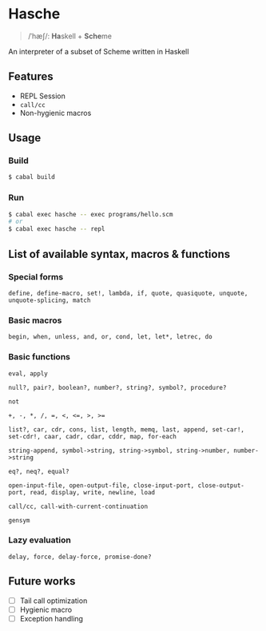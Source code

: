 # Hasche
> /ˈhæʃ/: **Ha**skell + **Sche**me

An interpreter of a subset of Scheme written in Haskell

## Features
- REPL Session
- `call/cc`
- Non-hygienic macros

## Usage
### Build
```sh
$ cabal build
```

### Run
```sh
$ cabal exec hasche -- exec programs/hello.scm
# or
$ cabal exec hasche -- repl
```

## List of available syntax, macros & functions
### Special forms
```
define, define-macro, set!, lambda, if, quote, quasiquote, unquote, unquote-splicing, match
```
### Basic macros
```
begin, when, unless, and, or, cond, let, let*, letrec, do
```
### Basic functions
```
eval, apply
```
```
null?, pair?, boolean?, number?, string?, symbol?, procedure?
```
```
not
```
```
+, -, *, /, =, <, <=, >, >=
```
```
list?, car, cdr, cons, list, length, memq, last, append, set-car!, set-cdr!, caar, cadr, cdar, cddr, map, for-each
```
```
string-append, symbol->string, string->symbol, string->number, number->string
```
```
eq?, neq?, equal?
```
```
open-input-file, open-output-file, close-input-port, close-output-port, read, display, write, newline, load
```
```
call/cc, call-with-current-continuation
```
```
gensym
```
### Lazy evaluation
```
delay, force, delay-force, promise-done?
```

## Future works
- [ ] Tail call optimization
- [ ] Hygienic macro
- [ ] Exception handling

